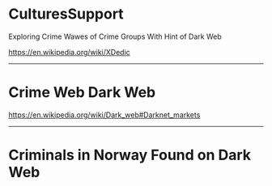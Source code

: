 # CulturesSupport
Exploring Crime Wawes of Crime Groups With Hint of Dark Web


https://en.wikipedia.org/wiki/XDedic

---------------------

# Crime Web Dark Web




https://en.wikipedia.org/wiki/Dark_web#Darknet_markets

------------------

# Criminals in Norway Found on Dark Web
